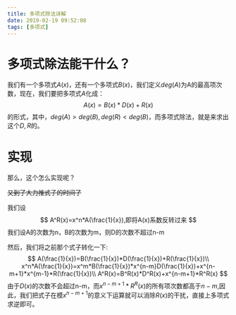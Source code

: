 ```yaml
---
title: 多项式除法详解
date: 2019-02-19 09:52:08
tags: [多项式]
---
```


# 多项式除法能干什么？

我们有一个多项式$A(x)$，还有一个多项式$B(x)$，我们定义$deg(A)$为A的最高项次数，现在，我们要把多项式$A$化成：
$$
A(x)=B(x)*D(x)+R(x)
$$
的形式，其中，$deg(A)>deg(B),deg(R)<deg(B)$，而多项式除法，就是来求出这个$D,R$的。

<!--more-->

# 实现

那么，这个怎么实现呢？

~~又到了大力推式子的时间了~~

我们设
$$
A^R(x)=x^n*A(\frac{1}{x}),即将A(x)系数反转过来
$$
我们设A的次数为n，B的次数为m，则D的次数不超过n-m

然后，我们将之前那个式子转化一下:
$$
A(\frac{1}{x})=B(\frac{1}{x})*D(\frac{1}{x})+R(\frac{1}{x})\\
x^n*A(\frac{1}{x})=x^m*B(\frac{1}{x})*x^{n-m}D(\frac{1}{x})+x^{n-m+1}*x^{m-1}*R(\frac{1}{x})\\
A^R(x)=B^R(x)*D^R(x)+x^{n-m+1}*R^R(x)
$$
由于$D(x)$的次数不会超过n-m，而$x^{n-m+1}*R^R(x)$的所有项次数都高于$n-m$,因此，我们把式子在模$x^{n-m+1}$的意义下运算就可以消除$R(x)$的干扰，直接上多项式求逆即可。